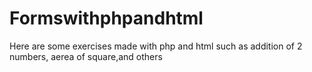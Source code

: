 # Formswithphpandhtml
Here are some exercises made with php and html such as addition of 2 numbers, aerea of square,and others
